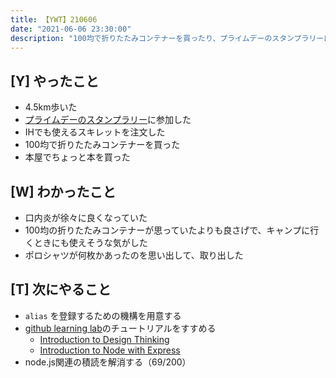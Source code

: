 ```yaml
---
title: 【YWT】210606
date: "2021-06-06 23:30:00"
description: "100均で折りたたみコンテナーを買ったり、プライムデーのスタンプラリーに応募したりした"
---
```


## [Y] やったこと

- 4.5km歩いた
- [プライムデーのスタンプラリー](https://www.amazon.co.jp/cer/stampcard/home)に参加した
- IHでも使えるスキレットを注文した
- 100均で折りたたみコンテナーを買った
- 本屋でちょっと本を買った

## [W] わかったこと

- 口内炎が徐々に良くなっていた
- 100均の折りたたみコンテナーが思っていたよりも良さげで、キャンプに行くときにも使えそうな気がした
- ポロシャツが何枚かあったのを思い出して、取り出した

## [T] 次にやること

- `alias` を登録するための機構を用意する
- [github learning lab](https://lab.github.com/githubtraining)のチュートリアルをすすめる
  - [Introduction to Design Thinking](https://lab.github.com/githubtraining/introduction-to-design-thinking)
  - [Introduction to Node with Express](https://lab.github.com/everydeveloper/introduction-to-node-with-express)
- node.js関連の積読を解消する（69/200）

<!-- https://twitter.com/camomile_cafe/status/1401505345390841856?s=20 -->
